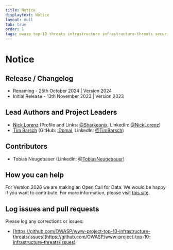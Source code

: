 ```yaml
---
title: Notice
displaytext: Notice
layout: null
tab: true
order: 1
tags: owasp top-10 threats infrastructure infrastructure-threats security risks infrastructure-security-risks
---
```


# Notice

## Release / Changelog

- Renaming - 25th October 2024 | Version 2024
- Initial Release - 13th November 2023 | Version 2023

## Lead Authors and Project Leaders

- [Nick Lorenz](mailto:nick.lorenz@owasp.org) (Profile and Links: [@Sharkeonix](http://sharkeonix.com), LinkedIn: [@NickLorenz](https://www.linkedin.com/in/nicklorenz))
- [Tim Barsch](mailto:tim.barsch@owasp.org) (GitHub: [:Domai](https://github.com/domai-tb), LinkedIn: [@TimBarsch](https://www.linkedin.com/in/domai-tb))

## Contributors

- Tobias Neugebauer (LinkedIn: [@TobiasNeugebauer](https://www.linkedin.com/in/tobiasneugebauer))

## How you can help

For Version 2026 we are making an Open Call for Data. We would be happy if you want to contribute.
For more information, please visit [this site](./docs/2024/INT_2024-Open_Call_for_Data).

## Log issues and pull requests

Please log any corrections or issues:

- [https://github.com/OWASP/www-project-top-10-infrastructure-threats/issues](https://github.com/OWASP/www-project-top-10-infrastructure-threats/issues)

